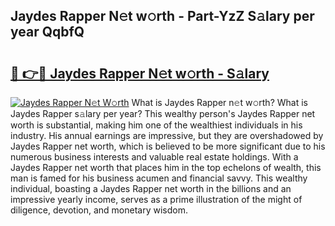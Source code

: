 ## Jaydes Rapper N𝚎t w𝚘rth - Part-YzZ S𝚊lary per year QqbfQ

# <h2><a href="http://gc14uo5.nevu.top/?p=Jaydes+Rapper">🔗 👉🔴 Jaydes Rapper N𝚎t w𝚘rth - S𝚊lary</a></h2>

[![Jaydes Rapper N𝚎t W𝚘rth](https://i.imgur.com/Oavwk0R.jpeg)](http://gc14uo5.nevu.top/?p=Jaydes+Rapper)
What is Jaydes Rapper n𝚎t w𝚘rth? What is Jaydes Rapper s𝚊lary per year?
This wealthy person's Jaydes Rapper net worth is substantial, making him one of the wealthiest individuals in his industry. His annual earnings are impressive, but they are overshadowed by Jaydes Rapper net worth, which is believed to be more significant due to his numerous business interests and valuable real estate holdings. With a Jaydes Rapper net worth that places him in the top echelons of wealth, this man is famed for his business acumen and financial savvy. This wealthy individual, boasting a Jaydes Rapper net worth in the billions and an impressive yearly income, serves as a prime illustration of the might of diligence, devotion, and monetary wisdom.
